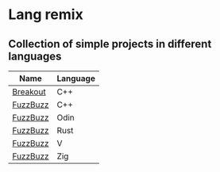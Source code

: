 # Lang remix
## Collection of simple projects in different languages
| Name | Language |
|------|----------|
| [Breakout](./breakout_cxx) | C++ |
| [FuzzBuzz](./fuzzbuzz_cxx) | C++ |
| [FuzzBuzz](./fuzzbuzz_odin) | Odin |
| [FuzzBuzz](./fuzzbuzz_rust) | Rust |
| [FuzzBuzz](./fuzzbuzz_v) | V |
| [FuzzBuzz](./fuzzbuzz_zig) | Zig |
